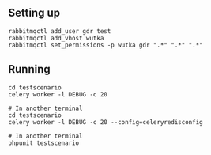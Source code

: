 ## Setting up

	rabbitmqctl add_user gdr test
	rabbitmqctl add_vhost wutka
	rabbitmqctl set_permissions -p wutka gdr ".*" ".*" ".*"

## Running

	cd testscenario
	celery worker -l DEBUG -c 20

	# In another terminal
	cd testscenario
	celery worker -l DEBUG -c 20 --config=celeryredisconfig

	# In another terminal
	phpunit testscenario
